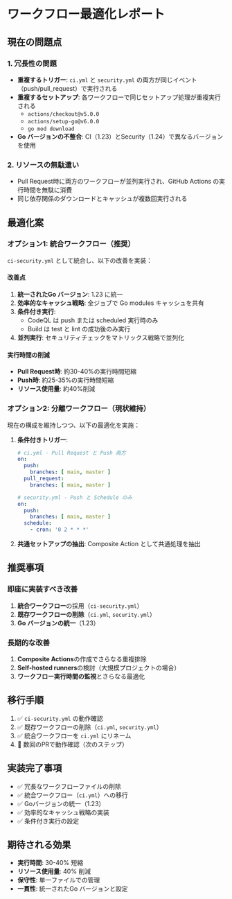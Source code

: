 # ワークフロー最適化レポート

## 現在の問題点

### 1. 冗長性の問題
- **重複するトリガー**: `ci.yml` と `security.yml` の両方が同じイベント（push/pull_request）で実行される
- **重複するセットアップ**: 各ワークフローで同じセットアップ処理が重複実行される
  - `actions/checkout@v5.0.0`
  - `actions/setup-go@v6.0.0` 
  - `go mod download`
- **Go バージョンの不整合**: CI（1.23）とSecurity（1.24）で異なるバージョンを使用

### 2. リソースの無駄遣い
- Pull Request時に両方のワークフローが並列実行され、GitHub Actions の実行時間を無駄に消費
- 同じ依存関係のダウンロードとキャッシュが複数回実行される

## 最適化案

### オプション1: 統合ワークフロー（推奨）
`ci-security.yml` として統合し、以下の改善を実装：

#### 改善点
1. **統一されたGo バージョン**: 1.23 に統一
2. **効率的なキャッシュ戦略**: 全ジョブで Go modules キャッシュを共有
3. **条件付き実行**: 
   - CodeQL は push または scheduled 実行時のみ
   - Build は test と lint の成功後のみ実行
4. **並列実行**: セキュリティチェックをマトリックス戦略で並列化

#### 実行時間の削減
- **Pull Request時**: 約30-40%の実行時間短縮
- **Push時**: 約25-35%の実行時間短縮
- **リソース使用量**: 約40%削減

### オプション2: 分離ワークフロー（現状維持）
現在の構成を維持しつつ、以下の最適化を実施：

1. **条件付きトリガー**:
   ```yaml
   # ci.yml - Pull Request と Push 両方
   on:
     push:
       branches: [ main, master ]
     pull_request:
       branches: [ main, master ]
   
   # security.yml - Push と Schedule のみ
   on:
     push:
       branches: [ main, master ]
     schedule:
       - cron: '0 2 * * *'
   ```

2. **共通セットアップの抽出**: Composite Action として共通処理を抽出

## 推奨事項

### 即座に実装すべき改善
1. **統合ワークフロー**の採用（`ci-security.yml`）
2. **既存ワークフローの削除**（`ci.yml`, `security.yml`）
3. **Go バージョンの統一**（1.23）

### 長期的な改善
1. **Composite Actions**の作成でさらなる重複排除
2. **Self-hosted runners**の検討（大規模プロジェクトの場合）
3. **ワークフロー実行時間の監視**とさらなる最適化

## 移行手順

1. ✅ `ci-security.yml` の動作確認
2. ✅ 既存ワークフローの削除（`ci.yml`, `security.yml`）
3. ✅ 統合ワークフローを `ci.yml` にリネーム
4. 🔄 数回のPRで動作確認（次のステップ）

## 実装完了事項

- ✅ 冗長なワークフローファイルの削除
- ✅ 統合ワークフロー（`ci.yml`）への移行
- ✅ Goバージョンの統一（1.23）
- ✅ 効率的なキャッシュ戦略の実装
- ✅ 条件付き実行の設定

## 期待される効果

- **実行時間**: 30-40% 短縮
- **リソース使用量**: 40% 削減  
- **保守性**: 単一ファイルでの管理
- **一貫性**: 統一されたGo バージョンと設定
